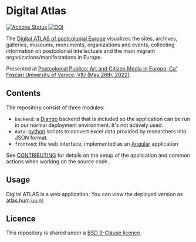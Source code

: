 # Digital Atlas

[![Actions Status](https://github.com/UUDigitalHumanitieslab/digital-atlas/workflows/Unit%20tests/badge.svg)](https://github.com/UUDigitalHumanitieslab/digital-atlas/actions)
[![DOI](https://zenodo.org/badge/DOI/10.5281/zenodo.10607128.svg)](https://doi.org/10.5281/zenodo.10607128)

The [Digital ATLAS of postcolonial Europe](https://atlast.hum.uu.nl) visualizes the sites, archives, galleries, museums, monuments, organizations and events, collecting information on postcolonial intellectuals and the main migrant organizations/manifestations in Europe.

Presented at [Postcolonial Publics: Art and Citizen Media in Europe, Ca' Foscari University of Venice, VIU (May 26th, 2022)](https://www.unive.it/data/33113/1/60248).

## Contents

The repository consist of three modules:
- `backend`: a [Django](https://www.djangoproject.com/) backend that is included so the application can be run in our normal deployment environment. It's not actively used.
- `data`: [python](https://python.org) scripts to convert excel data provided by researchers into JSON format.
- `frontend`: the web interface, implemented as an [Angular](https://angular.io/) application

See [CONTRIBUTING](/CONTRIBUTING.md) for details on the setup of the application and common actions when working on the source code.

## Usage

Digital ATLAS is a web application. You can view the deployed version as [atlas.hum.uu.nl](https://atlas.hum.uu.nl).

## Licence

This repository is shared under a [BSD 3-Clause licence](/LICENSE).
